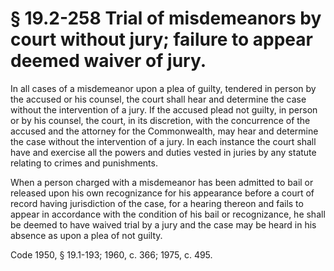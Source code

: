 # § 19.2-258 Trial of misdemeanors by court without jury; failure to appear deemed waiver of jury.

<p>In all cases of a misdemeanor upon a plea of guilty, tendered in person by the accused or his counsel, the court shall hear and determine the case without the intervention of a jury. If the accused plead not guilty, in person or by his counsel, the court, in its discretion, with the concurrence of the accused and the attorney for the Commonwealth, may hear and determine the case without the intervention of a jury. In each instance the court shall have and exercise all the powers and duties vested in juries by any statute relating to crimes and punishments.</p><p>When a person charged with a misdemeanor has been admitted to bail or released upon his own recognizance for his appearance before a court of record having jurisdiction of the case, for a hearing thereon and fails to appear in accordance with the condition of his bail or recognizance, he shall be deemed to have waived trial by a jury and the case may be heard in his absence as upon a plea of not guilty.</p><p>Code 1950, § 19.1-193; 1960, c. 366; 1975, c. 495.</p>
